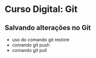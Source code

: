 # Curso Digital: Git
## Salvando alterações no Git
* uso do comando git restore
* comando git push
* comando git pull
